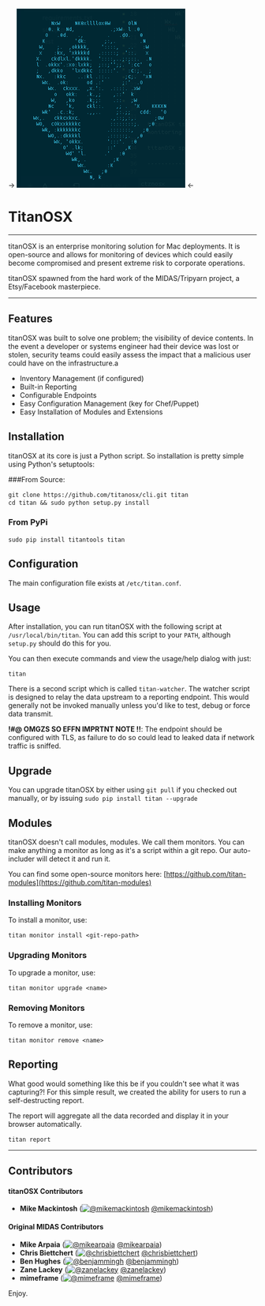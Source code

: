 -> ![TitanOSX](titan.png) <-

TitanOSX
=========
------------------

titanOSX is an enterprise monitoring solution for Mac deployments. It is open-source and allows for monitoring of devices which could easily become compromised and present extreme risk to corporate operations.

titanOSX spawned from the hard work of the MIDAS/Tripyarn project, a Etsy/Facebook masterpiece. 

----------------------------------------------------------------------------------

Features
--------
titanOSX was built to solve one problem; the visibility of device contents. In the event a developer or systems engineer had their device was lost or stolen, security teams could easily assess the impact that a malicious user could have on the infrastructure.a

  - Inventory Management (if configured)
  - Built-in Reporting
  - Configurable Endpoints
  - Easy Configuration Management (key for Chef/Puppet)
  - Easy Installation of Modules and Extensions
  
Installation
------------
titanOSX at its core is just a Python script. So installation is pretty simple using Python's setuptools:

###From Source:    

    git clone https://github.com/titanosx/cli.git titan
    cd titan && sudo python setup.py install

### From PyPi

    sudo pip install titantools titan

Configuration
-------------
The main configuration file exists at `/etc/titan.conf`. 

Usage
-----
After installation, you can run titanOSX with the following script at `/usr/local/bin/titan`. You can add this script to your `PATH`, although `setup.py` should do this for you.

You can then execute commands and view the usage/help dialog with just:

    titan
   
There is a second script which is called `titan-watcher`. The watcher script is designed to relay the data upstream to a reporting endpoint. This would generally not be invoked manually unless you'd like to test, debug or force data transmit. 

**!#@ OMGZS SO EFFN IMPRTNT NOTE !!**: The endpoint should be configured with TLS, as failure to do so could lead to leaked data if network traffic is sniffed.

Upgrade
-------
You can upgrade titanOSX by either using `git pull` if you checked out manually, or by issuing `sudo pip install titan --upgrade`

Modules
-------
titanOSX doesn't call modules, modules. We call them monitors. You can make anything a monitor as long as it's a script within a git repo. Our auto-includer will detect it and run it. 

You can find some open-source monitors here: [https://github.com/titan-modules](https://github.com/titan-modules)

### Installing Monitors

To install a monitor, use:

    titan monitor install <git-repo-path>
    
### Upgrading Monitors

To upgrade a monitor, use:

    titan monitor upgrade <name>

### Removing Monitors

To remove a monitor, use:

    titan monitor remove <name>

Reporting
---------
What good would something like this be if you couldn't see what it was capturing?! For this simple result, we created the ability for users to run a self-destructing report.

The report will aggregate all the data recorded and display it in your browser automatically.

    titan report

----------------------------------------------------------------------------------

Contributors
---------------------------

#### titanOSX Contributors

+ __Mike Mackintosh__ ([![@mikemackintosh][twitter]](http://twitter.com/mikemackintosh)
 [@mikemackintosh](https://twitter.com/mikemackintosh))

#### Original MIDAS Contributors

+ __Mike Arpaia__ ([![@mikearpaia][twitter]](http://twitter.com/mikearpaia)
[@mikearpaia](https://twitter.com/mikearpaia))
+ __Chris Biettchert__ ([![@chrisbiettchert][twitter]](http://twitter.com/chrisbiettchert)
[@chrisbiettchert](https://twitter.com/chrisbiettchert))
+ __Ben Hughes__ ([![@benjammingh][twitter]](http://twitter.com/benjammingh)
[@benjammingh](https://twitter.com/benjammingh))
+ __Zane Lackey__ ([![@zanelackey][twitter]](http://twitter.com/zanelackey)
[@zanelackey](https://twitter.com/zanelackey))
+ __mimeframe__ ([![@mimeframe][twitter]](http://twitter.com/mimeframe)
[@mimeframe](https://twitter.com/mimeframe))

Enjoy.

  [twitter]: http://i.imgur.com/wWzX9uB.png
  [github]: http://i.imgur.com/9I6NRUm.png
